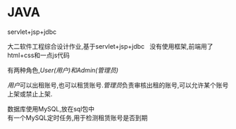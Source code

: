 # JAVA
servlet+jsp+jdbc  

大二软件工程综合设计作业,基于servlet+jsp+jdbc   没有使用框架,前端用了html+css和一点js代码

有两种角色,*User(用户)和Admin(管理员)*  

*用户*可以出租账号,也可以租赁账号.*管理员*负责审核出租的账号,可以允许某个账号上架或禁止上架.

数据库使用MySQL,放在sql包中  
有一个MySQL定时任务,用于检测租赁账号是否到期